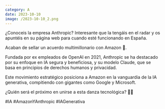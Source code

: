 ```yaml
--- 
category: A 
date: 2023-10-10 
image: /2023-10-10_2.png 
--- 
```


¿Conoceis la empresa Anthropic? Interesante que la tengáis en el radar y os apuntéis en su página web para cuando esté funcionando en España.  

Acaban de sellar un acuerdo multimillonario con Amazon 🤝. 

Fundada por ex empleados de OpenAI en 2021, Anthropic se ha destacado por su enfoque en IA segura y beneficiosa, y su modelo Claude, que se basa en principios de derechos humanos y privacidad. 

Este movimiento estratégico posiciona a Amazon en la vanguardia de la IA generativa, compitiendo con gigantes como Google y Microsoft. 

¿Quién será el próximo en unirse a esta danza tecnológica? 🕺💡 

#IA #AmazonYAnthropic #IAGenerativa